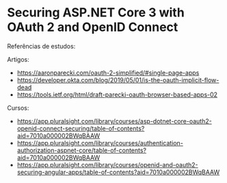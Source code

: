 # Securing ASP.NET Core 3 with OAuth 2 and OpenID Connect

Referências de estudos:

Artigos:
- https://aaronparecki.com/oauth-2-simplified/#single-page-apps
- https://developer.okta.com/blog/2019/05/01/is-the-oauth-implicit-flow-dead
- https://tools.ietf.org/html/draft-parecki-oauth-browser-based-apps-02



Cursos:
- https://app.pluralsight.com/library/courses/asp-dotnet-core-oauth2-openid-connect-securing/table-of-contents?aid=7010a000002BWqBAAW
- https://app.pluralsight.com/library/courses/authentication-authorization-aspnet-core/table-of-contents?aid=7010a000002BWqBAAW
- https://app.pluralsight.com/library/courses/openid-and-oauth2-securing-angular-apps/table-of-contents?aid=7010a000002BWqBAAW
